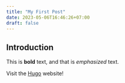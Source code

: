 ```yaml
---
title: "My First Post"
date: 2023-05-06T16:46:26+07:00
draft: false
---
```


## Introduction

This is **bold** text, and that is *emphasized* text.

Visit the [Hugo](https://gohugo.io) website!